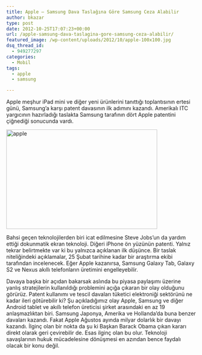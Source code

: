 ```yaml
---
title: Apple – Samsung Dava Taslağına Göre Samsung Ceza Alabilir
author: bkazar
type: post
date: 2012-10-25T17:07:23+00:00
url: /apple-samsung-dava-taslagina-gore-samsung-ceza-alabilir/
featured_image: /wp-content/uploads/2012/10/apple-100x100.jpg
dsq_thread_id:
  - 949277297
categories:
  - Mobil
tags:
  - apple
  - samsung

---
```

Apple meşhur iPad mini ve diğer yeni ürünlerini tanıttığı toplantısının ertesi günü, Samsung’a karşı patent davasının ilk adımını kazandı. Amerikalı ITC yargıcının hazırladığı taslakta Samsung tarafının dört Apple patentini çiğnediği sonucunda vardı.

<img class="aligncenter size-large wp-image-8762" title="apple" src="https://www.murekkep.org/wp-content/uploads/2012/10/apple-400x263.jpg" alt="apple" width="400" height="263" srcset="https://www.murekkep.org/wp-content/uploads/2012/10/apple-400x263.jpg 400w, https://www.murekkep.org/wp-content/uploads/2012/10/apple-50x32.jpg 50w, https://www.murekkep.org/wp-content/uploads/2012/10/apple-190x125.jpg 190w, https://www.murekkep.org/wp-content/uploads/2012/10/apple.jpg 558w" sizes="(max-width: 400px) 100vw, 400px" /> 

Bahsi geçen teknolojilerden biri icat edilmesine Steve Jobs’un da yardım ettiği dokunmatik ekran teknoloji. Diğeri iPhone ön yüzünün patenti. Yalnız tekrar belirtmekte var ki bu yalnızca açıklanan ilk düşünce. Bir taslak niteliğindeki açıklamalar, 25 Şubat tarihine kadar bir araştırma ekibi tarafından incelenecek. Eğer Apple kazanırsa, Samsung Galaxy Tab, Galaxy S2 ve Nexus akıllı telefonların üretimini engelleyebilir.

Davaya başka bir açıdan bakarsak aslında bu piyasa paylaşımı üzerine yanlış stratejilerin kullanıldığı problemini açığa çıkaran bir olay olduğunu görürüz. Patent kullanımı ve tescil davaları tüketici elektroniği sektörünü ne kadar ileri götürebilir ki? Şu açıkladığımız olay Apple, Samsung ve diğer Android tablet ve akıllı telefon üreticisi şirket arasındaki en az 19 anlaşmazlıktan biri. Samsung Japonya, Amerika ve Hollanda’da buna benzer davaları kazandı. Fakat Apple Ağustos ayında milyar dolarlık bir davayı kazandı. İlginç olan bir nokta da şu ki Başkan Barack Obama çıkan kararı direkt olarak geri çevirebilir de. Esas ilginç olan bu olur. Teknoloji savaşlarının hukuk mücadelesine dönüşmesi en azından bence faydalı olacak bir konu değil.